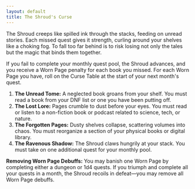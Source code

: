 ```yaml
---
layout: default
title: The Shroud's Curse
---
```


The Shroud creeps like spilled ink through the stacks, feeding on unread stories. Each missed quest gives it strength, curling around your shelves like a choking fog. To fall too far behind is to risk losing not only the tales but the magic that binds them together.

If you fail to complete your monthly quest pool, the Shroud advances, and you receive a Worn Page penalty for each book you missed. For each Worn Page you have, roll on the Curse Table at the start of your next month's quest.

1.  **The Unread Tome:** A neglected book groans from your shelf. You must read a book from your DNF list or one you have been putting off.
2.  **The Lost Lore:** Pages crumble to dust before your eyes. You must read or listen to a non-fiction book or podcast related to science, tech, or nature.
3.  **The Forgotten Pages:** Dusty shelves collapse, scattering volumes into chaos. You must reorganize a section of your physical books or digital library.
4.  **The Ravenous Shadow:** The Shroud claws hungrily at your stack. You must take on one additional quest for your monthly pool.

**Removing Worn Page Debuffs:** You may banish one Worn Page by completing either a dungeon or 1d4 quests. If you triumph and complete all your quests in a month, the Shroud recoils in defeat—you may remove all Worn Page debuffs.